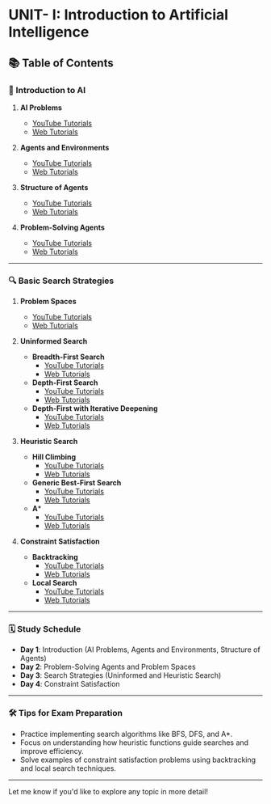 # UNIT- I: Introduction to Artificial Intelligence  

## 📚 Table of Contents  

### 🌟 Introduction to AI  
1. **AI Problems**  
   - [YouTube Tutorials](https://www.youtube.com/results?search_query=AI+Problems+tutorial)  
   - [Web Tutorials](https://www.google.com/search?q=AI+Problems+tutorial)  

2. **Agents and Environments**  
   - [YouTube Tutorials](https://www.youtube.com/results?search_query=Agents+and+Environments+tutorial)  
   - [Web Tutorials](https://www.google.com/search?q=Agents+and+Environments+tutorial)  

3. **Structure of Agents**  
   - [YouTube Tutorials](https://www.youtube.com/results?search_query=Structure+of+Agents+tutorial)  
   - [Web Tutorials](https://www.google.com/search?q=Structure+of+Agents+tutorial)  

4. **Problem-Solving Agents**  
   - [YouTube Tutorials](https://www.youtube.com/results?search_query=Problem+Solving+Agents+tutorial)  
   - [Web Tutorials](https://www.google.com/search?q=Problem+Solving+Agents+tutorial)  

---

### 🔍 Basic Search Strategies  

1. **Problem Spaces**  
   - [YouTube Tutorials](https://www.youtube.com/results?search_query=Problem+Spaces+AI+tutorial)  
   - [Web Tutorials](https://www.google.com/search?q=Problem+Spaces+AI+tutorial)  

2. **Uninformed Search**  
   - **Breadth-First Search**  
     - [YouTube Tutorials](https://www.youtube.com/results?search_query=Breadth+First+Search+AI+tutorial)  
     - [Web Tutorials](https://www.google.com/search?q=Breadth+First+Search+AI+tutorial)  
   - **Depth-First Search**  
     - [YouTube Tutorials](https://www.youtube.com/results?search_query=Depth+First+Search+AI+tutorial)  
     - [Web Tutorials](https://www.google.com/search?q=Depth+First+Search+AI+tutorial)  
   - **Depth-First with Iterative Deepening**  
     - [YouTube Tutorials](https://www.youtube.com/results?search_query=Depth+First+with+Iterative+Deepening+tutorial)  
     - [Web Tutorials](https://www.google.com/search?q=Depth+First+with+Iterative+Deepening+tutorial)  

3. **Heuristic Search**  
   - **Hill Climbing**  
     - [YouTube Tutorials](https://www.youtube.com/results?search_query=Hill+Climbing+AI+tutorial)  
     - [Web Tutorials](https://www.google.com/search?q=Hill+Climbing+AI+tutorial)  
   - **Generic Best-First Search**  
     - [YouTube Tutorials](https://www.youtube.com/results?search_query=Generic+Best+First+Search+tutorial)  
     - [Web Tutorials](https://www.google.com/search?q=Generic+Best+First+Search+tutorial)  
   - **A***  
     - [YouTube Tutorials](https://www.youtube.com/results?search_query=A+Star+Search+AI+tutorial)  
     - [Web Tutorials](https://www.google.com/search?q=A+Star+Search+AI+tutorial)  

4. **Constraint Satisfaction**  
   - **Backtracking**  
     - [YouTube Tutorials](https://www.youtube.com/results?search_query=Constraint+Satisfaction+Backtracking+tutorial)  
     - [Web Tutorials](https://www.google.com/search?q=Constraint+Satisfaction+Backtracking+tutorial)  
   - **Local Search**  
     - [YouTube Tutorials](https://www.youtube.com/results?search_query=Constraint+Satisfaction+Local+Search+tutorial)  
     - [Web Tutorials](https://www.google.com/search?q=Constraint+Satisfaction+Local+Search+tutorial)  

---

### 🗓️ Study Schedule  
- **Day 1**: Introduction (AI Problems, Agents and Environments, Structure of Agents)  
- **Day 2**: Problem-Solving Agents and Problem Spaces  
- **Day 3**: Search Strategies (Uninformed and Heuristic Search)  
- **Day 4**: Constraint Satisfaction  

---

### 🛠️ Tips for Exam Preparation  
- Practice implementing search algorithms like BFS, DFS, and A*.  
- Focus on understanding how heuristic functions guide searches and improve efficiency.  
- Solve examples of constraint satisfaction problems using backtracking and local search techniques.  

---

Let me know if you'd like to explore any topic in more detail!  
